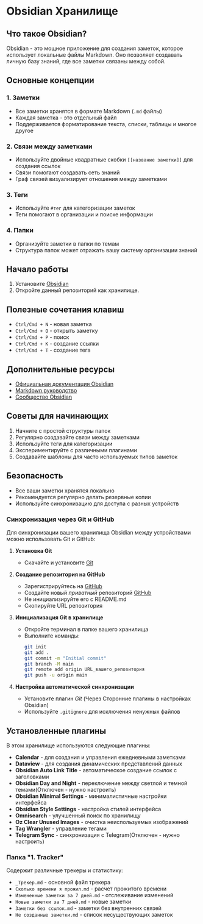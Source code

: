 # Obsidian Хранилище

## Что такое Obsidian?

Obsidian - это мощное приложение для создания заметок, которое использует локальные файлы Markdown. Оно позволяет создавать личную базу знаний, где все заметки связаны между собой.

## Основные концепции

### 1. Заметки
- Все заметки хранятся в формате Markdown (`.md` файлы)
- Каждая заметка - это отдельный файл
- Поддерживается форматирование текста, списки, таблицы и многое другое

### 2. Связи между заметками
- Используйте двойные квадратные скобки `[[название заметки]]` для создания ссылок
- Связи помогают создавать сеть знаний
- Граф связей визуализирует отношения между заметками

### 3. Теги
- Используйте `#тег` для категоризации заметок
- Теги помогают в организации и поиске информации

### 4. Папки
- Организуйте заметки в папки по темам
- Структура папок может отражать вашу систему организации знаний

## Начало работы

1. Установите [Obsidian](https://obsidian.md)
2. Откройте данный репозиторий как хранилище.

## Полезные сочетания клавиш

- `Ctrl/Cmd + N` - новая заметка
- `Ctrl/Cmd + O` - открыть заметку
- `Ctrl/Cmd + P` - поиск
- `Ctrl/Cmd + K` - создание ссылки
- `Ctrl/Cmd + T` - создание тега

## Дополнительные ресурсы

- [Официальная документация Obsidian](https://help.obsidian.md/Home)
- [Markdown руководство](https://www.markdownguide.org/)
- [Сообщество Obsidian](https://forum.obsidian.md/)

## Советы для начинающих

1. Начните с простой структуры папок
2. Регулярно создавайте связи между заметками
3. Используйте теги для категоризации
4. Экспериментируйте с различными плагинами
5. Создавайте шаблоны для часто используемых типов заметок

## Безопасность

- Все ваши заметки хранятся локально
- Рекомендуется регулярно делать резервные копии
- Используйте синхронизацию для доступа с разных устройств

### Синхронизация через Git и GitHub

Для синхронизации вашего хранилища Obsidian между устройствами можно использовать Git и GitHub:

1. **Установка Git**
   - Скачайте и установите [Git](https://git-scm.com/downloads)

2. **Создание репозитория на GitHub**
   - Зарегистрируйтесь на [GitHub](https://github.com)
   - Создайте новый *приватный* репозиторий [GitHub](https://github.com/new)
   - Не инициализируйте его с README.md
   - Скопируйте URL репозитория

3. **Инициализация Git в хранилище**
   - Откройте терминал в папке вашего хранилища
   - Выполните команды:
     ```bash
     git init
     git add .
     git commit -m "Initial commit"
     git branch -M main
     git remote add origin URL_вашего_репозитория
     git push -u origin main
     ```
    
4. **Настройка автоматической синхронизации**
   - Установите плагин *Git* (Через Сторонние плагины в настройках Obsidian)
   - Используйте `.gitignore` для исключения ненужных файлов

## Установленные плагины

В этом хранилище используются следующие плагины:

- **Calendar** - для создания и управления ежедневными заметками
- **Dataview** - для создания динамических представлений данных
- **Obsidian Auto Link Title** - автоматическое создание ссылок с заголовками
- **Obsidian Day and Night** - переключение между светлой и темной темами(Отключен - нужно настроить)
- **Obsidian Minimal Settings** - минималистичные настройки интерфейса
- **Obsidian Style Settings** - настройка стилей интерфейса
- **Omnisearch** - улучшенный поиск по хранилищу
- **Oz Clear Unused Images** - очистка неиспользуемых изображений
- **Tag Wrangler** - управление тегами
- **Telegram Sync** - синхронизация с Telegram(Отключен - нужно настроить)

### Папка "1. Tracker"
Содержит различные трекеры и статистику:
- `_Трекер.md` - основной файл трекера
- `Сколько времени я прожил.md` - расчет прожитого времени
- `Измененные заметки за 7 дней.md` - отслеживание изменений
- `Новые заметки за 7 дней.md` - новые заметки
- `Заметки без ссылок.md` - заметки без внутренних связей
- `Не созданные заметки.md` - список несуществующих заметок